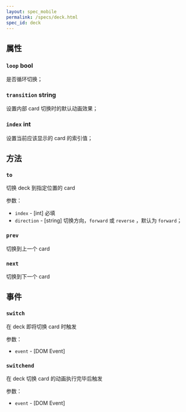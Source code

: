 ```yaml
---
layout: spec_mobile
permalink: /specs/deck.html
spec_id: deck
---
```


## 属性

### `loop` **bool**

是否循环切换；

### `transition` **string**

设置内部 card 切换时的默认动画效果；

### `index` **int**

设置当前应该显示的 card 的索引值；

## 方法

### `to`

切换 deck 到指定位置的 card

参数：

* `index` - [int] 必填
* `direction` - [string] 切换方向，`forward` 或 `reverse` ，默认为 `forward`；

### `prev`

切换到上一个 card

### `next`

切换到下一个 card

## 事件

### `switch`

在 deck 即将切换 card 时触发

参数：

 * `event` - [DOM Event]

### `switchend`

在 deck 切换 card 的动画执行完毕后触发

参数：

 * `event` - [DOM Event]
